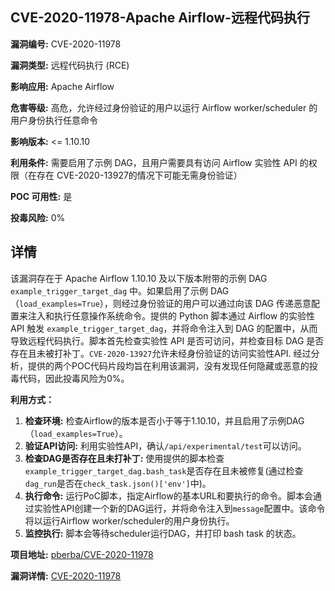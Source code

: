 ## CVE-2020-11978-Apache Airflow-远程代码执行

**漏洞编号:** CVE-2020-11978

**漏洞类型:** 远程代码执行 (RCE)

**影响应用:** Apache Airflow

**危害等级:** 高危，允许经过身份验证的用户以运行 Airflow worker/scheduler 的用户身份执行任意命令

**影响版本:** <= 1.10.10

**利用条件:** 需要启用了示例 DAG，且用户需要具有访问 Airflow 实验性 API 的权限（在存在 CVE-2020-13927的情况下可能无需身份验证）

**POC 可用性:** 是

**投毒风险:** 0%

## 详情

该漏洞存在于 Apache Airflow 1.10.10 及以下版本附带的示例 DAG `example_trigger_target_dag` 中。如果启用了示例 DAG（`load_examples=True`），则经过身份验证的用户可以通过向该 DAG 传递恶意配置来注入和执行任意操作系统命令。提供的 Python 脚本通过 Airflow 的实验性 API 触发 `example_trigger_target_dag`，并将命令注入到 DAG 的配置中，从而导致远程代码执行。脚本首先检查实验性 API 是否可访问，并检查目标 DAG 是否存在且未被打补丁。`CVE-2020-13927`允许未经身份验证的访问实验性API. 经过分析，提供的两个POC代码片段均旨在利用该漏洞，没有发现任何隐藏或恶意的投毒代码，因此投毒风险为0%。

**利用方式：**

1.  **检查环境:** 检查Airflow的版本是否小于等于1.10.10，并且启用了示例DAG（`load_examples=True`）。
2.  **验证API访问:** 利用实验性API，确认`/api/experimental/test`可以访问。
3.  **检查DAG是否存在且未打补丁:** 使用提供的脚本检查`example_trigger_target_dag.bash_task`是否存在且未被修复(通过检查`dag_run`是否在`check_task.json()['env']`中)。
4.  **执行命令:** 运行PoC脚本，指定Airflow的基本URL和要执行的命令。脚本会通过实验性API创建一个新的DAG运行，并将命令注入到`message`配置中。该命令将以运行Airflow worker/scheduler的用户身份执行。
5.  **监控执行:** 脚本会等待scheduler运行DAG，并打印 bash task 的状态。

**项目地址:** [pberba/CVE-2020-11978](https://github.com/pberba/CVE-2020-11978)

**漏洞详情:** [CVE-2020-11978](https://nvd.nist.gov/vuln/detail/CVE-2020-11978)